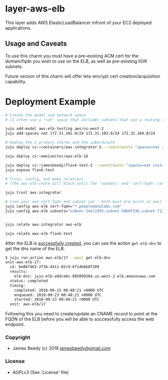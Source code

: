 # layer-aws-elb

This layer adds AWS ElasticLoadBalancer infront of your EC2 deployed applications.

## Usage and Caveats

To use this charm you must have a pre-existing ACM cert 
for the domain/fqdn you wish to use on the ELB, as well as pre-existing IGW subnets.

Future version of this charm will offer lets-encrypt cert creation/acquisition capability.

# Deployment Example
```bash
# Create the model and network space
# (I often use a "nat" space that includes subnets that use a routing table that points 0.0.0.0/0 -> nat-gw)

juju add-model aws-elb-testing aws/us-west-2
juju add-spaces nat 172.31.102.0/24 172.31.103.0/24 172.31.104.0/24
```
```bash
# Deploy the 2 primary charms and the subordinate
juju deploy cs:~containers/aws-integrator-5 --constraints "spaces=nat instance-type=m5.large"

juju deploy cs:~omnivector/aws-elb-16

juju deploy cs:~jamesbeedy/flask-test-2 --constraints "spaces=nat instance-type=m5.large"
juju expose flask-test

# Trust, config, and make relations
# (The aws-elb charm will block until the 'subnets' and 'cert-fqdn' configs are set)

juju trust aws-integrator

# (use your own cert-fqdn and subnet ids - both must pre-exist in aws)
juju config aws-elb cert-fqdn="*.peopledatalabs.com"
juju config aws-elb subnets="subnet-1de11955,subnet-50b0f336,subnet-7128282a"


juju relate aws-integrator aws-elb

juju relate aws-elb flask-test
```
After the ELB is [successfully created](https://paste.ubuntu.com/p/QzMS6fW8XK/), you can use the action `get-elb-dns` to get the dns name of the ELB.

```bash
$ juju run-action aws-elb/17 --wait get-elb-dns
unit-aws-elb-17:
  id: 6e867463-2f3b-4411-82c9-6f14b6b8f209
  results:
    elb-dns: juju-elb-a9dce8c-805899264.us-west-2.elb.amazonaws.com
  status: completed
  timing:
    completed: 2018-09-23 00:48:21 +0000 UTC
    enqueued: 2018-09-23 00:48:21 +0000 UTC
    started: 2018-09-23 00:48:21 +0000 UTC
  unit: aws-elb/17
```

Following this you need to create/update an CNAME record to point at the FQDN of the ELB before you will be able to successfully access the web endpoint.

### Copyright
* James Beedy (c) 2018 <jamesbeedy@gmail.com>

### License
* AGPLv3 (See `License' file)
